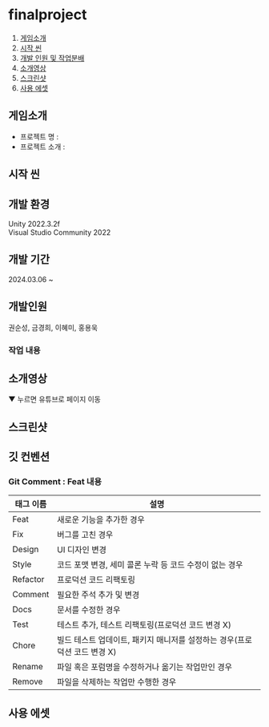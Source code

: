 # finalproject
1. [게임소개](#게임소개)
2. [시작 씬](#시작-씬)
3. [개발 인원 및 작업분배](#개발인원)
4. [소개영상](#소개영상)
5. [스크린샷](#스크린샷)
6. [사용 에셋](#사용-에셋)

## 게임소개
- 프로젝트 명 : 
- 프로젝트 소개 : 

## 시작 씬

## 개발 환경
Unity 2022.3.2f  
Visual Studio Community 2022  

## 개발 기간
2024.03.06 ~ 

## 개발인원
권순성, 금경희, 이혜미, 홍용욱

### 작업 내용

## 소개영상
▼ 누르면 유튜브로 페이지 이동  

## 스크린샷


## 깃 컨벤션
### Git Comment : Feat 내용

| 태그 이름 | 설명 |
| --- | --- |
| Feat | 새로운 기능을 추가한 경우 |
| Fix | 버그를 고친 경우 |
| Design | UI 디자인 변경 |
| Style | 코드 포맷 변경, 세미 콜론 누락 등 코드 수정이 없는 경우 |
| Refactor | 프로덕션 코드 리팩토링 |
| Comment | 필요한 주석 추가 및 변경 |
| Docs | 문서를 수정한 경우 |
| Test | 테스트 추가, 테스트 리팩토링(프로덕션 코드 변경 X) |
| Chore | 빌드 테스트 업데이트, 패키지 매니저를 설정하는 경우(프로덕션 코드 변경 X) |
| Rename | 파일 혹은 포럼명을 수정하거나 옮기는 작업만인 경우 |
| Remove | 파일을 삭제하는 작업만 수행한 경우 |


## 사용 에셋







